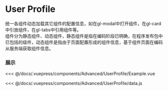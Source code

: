 # User Profile
统一各组件动态加载其它组件的配置信息，如在gl-modal中打开组件，在gl-card中引放组件，在gl-tabs中引用组件等。
<br/>
组件分为静态组件、动态组件，静态组件是指在编码阶段已明确，在程序发布包中已包括的级件，动态组件是指由于页面配置形成的组件信息，基于组件页面在编码从服务端获取组件信息。

### 展示
<Advanced-UserProfile-Example></Advanced-UserProfile-Example>

<<< @/docs/.vuepress/components/Advanced/UserProfile/Example.vue

<<< @/docs/.vuepress/components/Advanced/UserProfile/data.js
